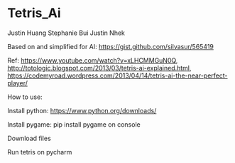 # Tetris_Ai

Justin Huang Stephanie Bui Justin Nhek

Based on and simplified for AI: https://gist.github.com/silvasur/565419

Ref: https://www.youtube.com/watch?v=xLHCMMGuN0Q, http://totologic.blogspot.com/2013/03/tetris-ai-explained.html, https://codemyroad.wordpress.com/2013/04/14/tetris-ai-the-near-perfect-player/

How to use:

Install python: https://www.python.org/downloads/

Install pygame: pip install pygame on console

Download files

Run tetris on pycharm 
